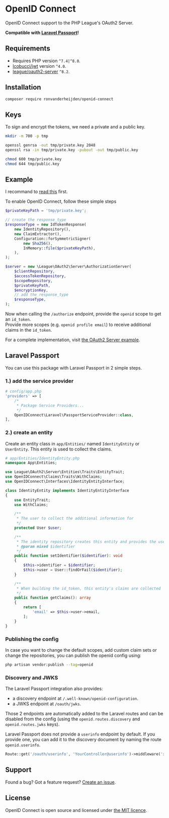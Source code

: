 # OpenID Connect

OpenID Connect support to the PHP League's OAuth2 Server.

**Compatible with [Laravel Passport](https://laravel.com/docs/8.x/passport)!**

## Requirements

* Requires PHP version `^7.4|^8.0`.
* [lcobucci/jwt](https://github.com/lcobucci/jwt) version `^4.0`.
* [league/oauth2-server](https://github.com/thephpleague/oauth2-server) `^8.2`.

## Installation
```sh
composer require ronvanderheijden/openid-connect
```

## Keys

To sign and encrypt the tokens, we need a private and a public key.
```sh
mkdir -m 700 -p tmp

openssl genrsa -out tmp/private.key 2048
openssl rsa -in tmp/private.key -pubout -out tmp/public.key

chmod 600 tmp/private.key
chmod 644 tmp/public.key
```

## Example
I recommand to [read this](https://oauth2.thephpleague.com/authorization-server/auth-code-grant/) first.

To enable OpenID Connect, follow these simple steps

```php
$privateKeyPath = 'tmp/private.key';

// create the response_type
$responseType = new IdTokenResponse(
    new IdentityRepository(),
    new ClaimExtractor(),
    Configuration::forSymmetricSigner(
        new Sha256(),
        InMemory::file($privateKeyPath),
    ),
);

$server = new \League\OAuth2\Server\AuthorizationServer(
    $clientRepository,
    $accessTokenRepository,
    $scopeRepository,
    $privateKeyPath,
    $encryptionKey,
    // add the response_type
    $responseType,
);
```

Now when calling the `/authorize` endpoint, provide the `openid` scope to get an `id_token`.  
Provide more scopes (e.g. `openid profile email`) to receive additional claims in the `id_token`.

For a complete implementation, visit [the OAuth2 Server example](https://github.com/ronvanderheijden/openid-connect/tree/main/example).

## Laravel Passport

You can use this package with Laravel Passport in 2 simple steps.

### 1.) add the service provider
```php
# config/app.php
'providers' => [
    /*
     * Package Service Providers...
     */
    OpenIDConnect\Laravel\PassportServiceProvider::class,
],
```

### 2.) create an entity
Create an entity class in `app/Entities/` named `IdentityEntity` or `UserEntity`. This entity is used to collect the claims.
```php
# app/Entities/IdentityEntity.php
namespace App\Entities;

use League\OAuth2\Server\Entities\Traits\EntityTrait;
use OpenIDConnect\Claims\Traits\WithClaims;
use OpenIDConnect\Interfaces\IdentityEntityInterface;

class IdentityEntity implements IdentityEntityInterface
{
    use EntityTrait;
    use WithClaims;

    /**
     * The user to collect the additional information for
     */
    protected User $user;

    /**
     * The identity repository creates this entity and provides the user id
     * @param mixed $identifier
     */
    public function setIdentifier($identifier): void
    {
        $this->identifier = $identifier;
        $this->user = User::findOrFail($identifier);
    }

    /**
     * When building the id_token, this entity's claims are collected
     */
    public function getClaims(): array
    {
        return [
            'email' => $this->user->email,
        ];
    }
}
```

### Publishing the config
In case you want to change the default scopes, add custom claim sets or change the repositories, you can publish the openid config using:
```sh
php artisan vendor:publish --tag=openid
```

### Discovery and JWKS

The Laravel Passport integration also provides:

- a discovery endpoint at `/.well-known/openid-configuration`.
- a JWKS endpoint at `/oauth/jwks`.

Those 2 endpoints are automatically added to the Laravel routes and can be disabled from the config (using
the `openid.routes.discovery` and `openid.routes.jwks` keys).

Laravel Passport does not provide a `userinfo` endpoint by default. If you provide one, you can add it to the 
discovery document by naming the route `openid.userinfo`.

```php
Route::get('/oauth/userinfo', 'YourController@userinfo')->middleware('xxx')->name('openid.userinfo');
```


## Support
Found a bug? Got a feature request?  [Create an issue](https://github.com/ronvanderheijden/openid-connect/issues).

## License
OpenID Connect is open source and licensed under [the MIT licence](https://github.com/ronvanderheijden/openid-connect/blob/master/LICENSE.txt).
